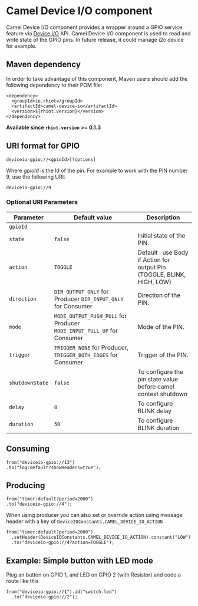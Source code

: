 # Camel Device I/O component

Camel Device I/O component provides a wrapper around a GPIO service feature via [Device I/O](http://openjdk.java.net/projects/dio/) API. Camel Device I/O component is used to read and write state of the GPIO pins. In future release, it could manage i2c device for example.

## Maven dependency

In order to take advantage of this component, Maven users should add the following dependency to their POM file:

    <dependency>
      <groupId>io.rhiot</groupId>
      <artifactId>camel-device-io</artifactId>
      <version>${rhiot.version}</version>
    </dependency>

**Available since `rhiot.version` >= 0.1.3**


## URI format for GPIO

    deviceio-gpio://<gpioId>[?options]

Where *gpioId* is the Id of the pin. For example to work with the PIN number 9, use the following URI:

    deviceio-gpio://9


### Optional URI Parameters

| Parameter      | Default value      | Description          |
|----------------|--------------------|----------------------|
| `gpioId`       |                    |                               |
| `state`        |    `false`         | Initial state of the PIN.     |
| `action`       |   `TOGGLE`            | Default : use Body if Action for output Pin (TOGGLE, BLINK, HIGH, LOW)|
| `direction`        |    `DIR_OUTPUT_ONLY` for Producer    `DIR_INPUT_ONLY` for Consumer      | Direction of the PIN.     |
| `mode`        |    `MODE_OUTPUT_PUSH_PULL` for Producer    `MODE_INPUT_PULL_UP` for Consumer      | Mode of the PIN.     |
| `trigger`        |    `TRIGGER_NONE` for Producer,   `TRIGGER_BOTH_EDGES` for Consumer      | Trigger of the PIN.   |
| `shutdownState`        | `false`                       | To configure the pin state value before camel context shutdown        |
| `delay`        | `0`                       | To configure BLINK delay        |
| `duration`     | `50`                      | To configure BLINK duration        |


## Consuming

    from("deviceio-gpio://13")
    .to("log:default?showHeaders=true");

## Producing

    from("timer:default?period=2000")
    .to("deviceio-gpio://4");

When using producer you can also set or override action using message header with a key of `DeviceIOConstants.CAMEL_DEVICE_IO_ACTION`

    from("timer:default?period=2000")
      .setHeader(DeviceIOConstants.CAMEL_DEVICE_IO_ACTION).constant("LOW")
      .to("deviceio-gpio://4?action=TOGGLE");

## Example: Simple button with LED mode

Plug an button on GPIO 1, and LED on GPIO 2 (with Resistor) and code a route like this

    from("deviceio-gpio://1").id("switch-led")
      .to("deviceio-gpio://2");
